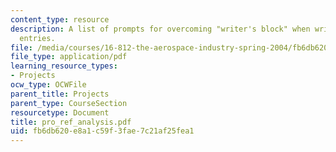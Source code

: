 ```yaml
---
content_type: resource
description: A list of prompts for overcoming "writer's block" when writing journal
  entries.
file: /media/courses/16-812-the-aerospace-industry-spring-2004/fb6db620e8a1c59f3fae7c21af25fea1_pro_ref_analysis.pdf
file_type: application/pdf
learning_resource_types:
- Projects
ocw_type: OCWFile
parent_title: Projects
parent_type: CourseSection
resourcetype: Document
title: pro_ref_analysis.pdf
uid: fb6db620-e8a1-c59f-3fae-7c21af25fea1
---
```

